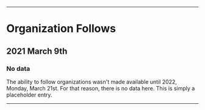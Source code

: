 
***

# Organization Follows

## 2021 March 9th

### No data

The ability to follow organizations wasn't made available until 2022, Monday, March 21st. For that reason, there is no data here. This is simply a placeholder entry.

***

